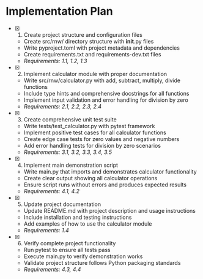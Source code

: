 # Implementation Plan

- [x] 1. Create project structure and configuration files
  - Create src/rnw/ directory structure with __init__.py files
  - Write pyproject.toml with project metadata and dependencies
  - Create requirements.txt and requirements-dev.txt files
  - _Requirements: 1.1, 1.2, 1.3_

- [x] 2. Implement calculator module with proper documentation
  - Write src/rnw/calculator.py with add, subtract, multiply, divide functions
  - Include type hints and comprehensive docstrings for all functions
  - Implement input validation and error handling for division by zero
  - _Requirements: 2.1, 2.2, 2.3, 2.4_

- [x] 3. Create comprehensive unit test suite
  - Write tests/test_calculator.py with pytest framework
  - Implement positive test cases for all calculator functions
  - Create edge case tests for zero values and negative numbers
  - Add error handling tests for division by zero scenarios
  - _Requirements: 3.1, 3.2, 3.3, 3.4, 3.5_

- [x] 4. Implement main demonstration script
  - Write main.py that imports and demonstrates calculator functionality
  - Create clear output showing all calculator operations
  - Ensure script runs without errors and produces expected results
  - _Requirements: 4.1, 4.2_

- [x] 5. Update project documentation
  - Update README.md with project description and usage instructions
  - Include installation and testing instructions
  - Add examples of how to use the calculator module
  - _Requirements: 1.4_

- [x] 6. Verify complete project functionality
  - Run pytest to ensure all tests pass
  - Execute main.py to verify demonstration works
  - Validate project structure follows Python packaging standards
  - _Requirements: 4.3, 4.4_